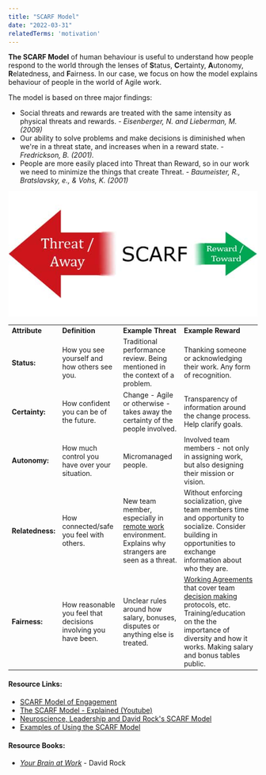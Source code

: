 ```yaml
---
title: "SCARF Model"
date: "2022-03-31"
relatedTerms: 'motivation'
---
```


**The SCARF Model** of human behaviour is useful to understand how people respond to the world through the lenses of **S**tatus, **C**ertainty, **A**utonomy, **R**elatedness, and **F**airness. In our case, we focus on how the model explains behaviour of people in the world of Agile work.

The model is based on three major findings:

- Social threats and rewards are treated with the same intensity as physical threats and rewards. _\- Eisenberger, N. and Lieberman, M. (2009)_
- Our ability to solve problems and make decisions is diminished when we're in a threat state, and increases when in a reward state. _\- Fredrickson, B. (2001)._
- People are more easily placed into Threat than Reward, so in our work we need to minimize the things that create Threat. _\- Baumeister, R., Bratslavsky, e., & Vohs, K. (2001)_

![SCARF](images/SCARF-arrows.jpg)

<table style="font-weight: 400;"><tbody><tr><td><strong>Attribute</strong></td><td><strong>Definition</strong></td><td><strong>Example Threat</strong></td><td><strong>Example Reward</strong></td></tr><tr><td><strong>Status:</strong></td><td>How you see yourself and how others see you.</td><td>Traditional performance review. Being mentioned in the context of a problem.</td><td>Thanking someone or acknowledging their work. Any form of recognition.</td></tr><tr><td><strong>Certainty:</strong></td><td>How confident you can be of the future.</td><td>Change - Agile or otherwise - takes away the certainty of the people involved.</td><td>Transparency of information around the change process. Help clarify goals.</td></tr><tr><td><strong>Autonomy:</strong></td><td>How much control you have over your situation.</td><td>Micromanaged people.</td><td>Involved team members - not only in assigning work, but also designing their mission or vision.</td></tr><tr><td><strong>Relatedness:</strong></td><td>How connected/safe you feel with others.</td><td>New team member, especially in <a href="/glossary/distributed-teams" target="_blank" rel="noopener">remote work </a>environment. Explains why strangers are seen as a threat.</td><td>Without enforcing socialization, give team members time and opportunity to socialize. Consider building in opportunities to exchange information about who they are.</td></tr><tr><td><strong>Fairness:</strong></td><td>How reasonable you feel that decisions involving you have been.</td><td>Unclear rules around how salary, bonuses, disputes or anything else is treated.</td><td><a href="/glossary/working-agreements" target="_blank" rel="noopener">Working Agreements</a> that cover team <a href="/glossary/decision-making-tools" target="_blank" rel="noopener">decision making</a> protocols, etc. Training/education on the the importance of diversity and how it works. Making salary and bonus tables public.</td></tr></tbody></table>

#### Resource Links:

- [SCARF Model of Engagement](https://www.growthengineering.co.uk/scarf-model/)
- [The SCARF Model - Explained (Youtube)](https://www.youtube.com/watch?v=PKYP3S92RqU)
- [Neuroscience, Leadership and David Rock's SCARF Model](https://www.edbatista.com/2010/03/scarf.html)
- [Examples of Using the SCARF Model](https://coachcampus.com/coach-portfolios/research-papers/hillik-nissani-david-rock-scarf-model/)

#### Resource Books:

- [_Your Brain at Work_](https://www.amazon.ca/Your-Brain-Work-Revised-Updated/dp/0063003155/&tag=notesfromatoo-20) - David Rock

